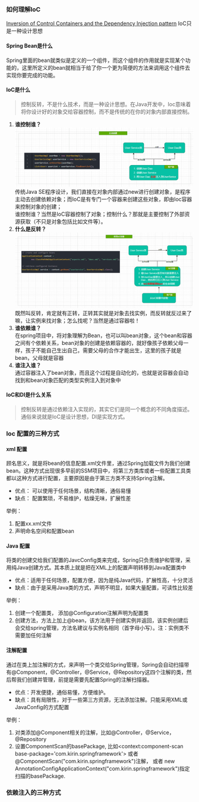 ### 如何理解IoC

[Inversion of Control Containers and the Dependency Injection pattern](https://www.martinfowler.com/articles/injection.html)
IoC只是一种设计思想

#### Spring Bean是什么

Spring里面的bean就类似是定义的一个组件，而这个组件的作用就是实现某个功能的，这里所定义的bean就相当于给了你一个更为简便的方法来调用这个组件去实现你要完成的功能。

#### IoC是什么

> 控制反转，不是什么技术，而是一种设计思想。在Java开发中，Ioc意味着将你设计好的对象交给容器控制，而不是传统的在你的对象内部直接控制。

1. **谁控制谁？**
   ![img.png](img/img02-1.png)
   <br>传统Java SE程序设计，我们直接在对象内部通过new进行创建对象，是程序主动去创建依赖对象；而IoC是有专门一个容器来创建这些对象，即由Ioc容器来控制对象的创建；
   <br>谁控制谁？当然是IoC容器控制了对象；控制什么？那就是主要控制了外部资源获取（不只是对象包括比如文件等）。
2. **什么是反转？**
   ![img.png](img/img02-2.png)
   <br>既然叫反转，肯定就有正转，正转其实就是对象去找实例，而反转就反过来了嘛，让实例来找对象；怎么找呢？当然是通过容器啦！
3. **谁依赖谁？**
   <br>在spring项目中，将对象理解为Bean，也可以叫bean对象，这个bean和容器之间有个依赖关系，bean对象的创建是依赖容器的，就好像孩子依赖父母一样，孩子不能自己生出自己，需要父母的合作才能出生，这里的孩子就是bean，父母就是容器
4. **谁注入谁？**
   <br>通过容器注入了bean对象，而且这个过程是自动化的，也就是说容器会自动找到和bean对象匹配的类型实例注入到对象中

#### IoC和DI是什么关系

> 控制反转是通过依赖注入实现的，其实它们是同一个概念的不同角度描述。通俗来说就是IoC是设计思想，DI是实现方式。

### Ioc 配置的三种方式

#### xml 配置

顾名思义，就是将bean的信息配置.xml文件里，通过Spring加载文件为我们创建bean。这种方式出现很多早前的SSM项目中，将第三方类库或者一些配置工具类都以这种方式进行配置，主要原因是由于第三方类不支持Spring注解。

- 优点： 可以使用于任何场景，结构清晰，通俗易懂
- 缺点： 配置繁琐，不易维护，枯燥无味，扩展性差

举例：

1. 配置xx.xml文件
2. 声明命名空间和配置bean

#### Java 配置

将类的创建交给我们配置的JavcConfig类来完成，Spring只负责维护和管理，采用纯Java创建方式。其本质上就是把在XML上的配置声明转移到Java配置类中

- 优点：适用于任何场景，配置方便，因为是纯Java代码，扩展性高，十分灵活
- 缺点：由于是采用Java类的方式，声明不明显，如果大量配置，可读性比较差

举例：

1. 创建一个配置类， 添加@Configuration注解声明为配置类
2. 创建方法，方法上加上@bean，该方法用于创建实例并返回，该实例创建后会交给spring管理，方法名建议与实例名相同（首字母小写）。注：实例类不需要加任何注解

#### 注解配置

通过在类上加注解的方式，来声明一个类交给Spring管理，Spring会自动扫描带有@Component，@Controller，@Service，@Repository这四个注解的类，然后帮我们创建并管理，前提是需要先配置Spring的注解扫描器。

- 优点：开发便捷，通俗易懂，方便维护。
- 缺点：具有局限性，对于一些第三方资源，无法添加注解。只能采用XML或JavaConfig的方式配置

举例：

1. 对类添加@Component相关的注解，比如@Controller，@Service，@Repository
2. 设置ComponentScan的basePackage, 比如<context:component-scan base-package='com.kirin.springframework'>
   或者@ComponentScan("com.kirin.springframework")注解，
   或者 new AnnotationConfigApplicationContext("com.kirin.springframework")指定扫描的basePackage.

### 依赖注入的三种方式
